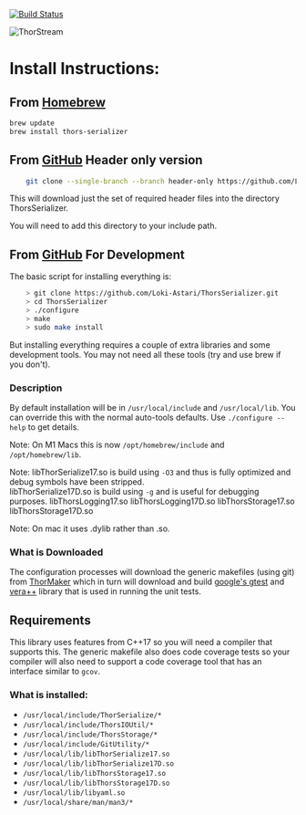 [![Build Status](https://travis-ci.org/Loki-Astari/ThorsSerializer.svg?branch=master)](https://travis-ci.org/Loki-Astari/ThorsSerializer)

![ThorStream](../img/stream.jpg)

# Install Instructions:
## From [Homebrew](https://brew.sh/)
````bash
brew update
brew install thors-serializer
````
## From [GitHub](https://github.com/Loki-Astari/ThorsSerializer) Header only version

```bash
    git clone --single-branch --branch header-only https://github.com/Loki-Astari/ThorsSerializer.git
````

This will download just the set of required header files into the directory ThorsSerializer.

You will need to add this directory to your include path.


## From [GitHub](https://github.com/Loki-Astari/ThorsSerializer) For Development

The basic script for installing everything is:

````bash
    > git clone https://github.com/Loki-Astari/ThorsSerializer.git
    > cd ThorsSerializer
    > ./configure
    > make
    > sudo make install
````

But installing everything requires a couple of extra libraries and some development tools. You may not need all these tools (try and use brew if you don't).

### Description
By default installation will be in `/usr/local/include` and `/usr/local/lib`. You can override this with the normal auto-tools defaults. Use `./configure --help` to get details.

Note: On M1 Macs this is now `/opt/homebrew/include` and `/opt/homebrew/lib`.

Note:
libThorSerialize17.so is build using `-O3` and thus is fully optimized and debug symbols have been stripped.  
libThorSerialize17D.so is build using `-g` and is useful for debugging purposes.
libThorsLogging17.so
libThorsLogging17D.so
libThorsStorage17.so
libThorsStorage17D.so

Note: On mac it uses .dylib rather than .so.


### What is Downloaded
The configuration processes will download the generic makefiles (using git) from [ThorMaker](https://github.com/Loki-Astari/ThorMaker) which in turn will download and build [google's gtest](https://github.com/google/googletest) and [vera++](https://github.com/Loki-Astari/vera-plusplus) library that is used in running the unit tests.

## Requirements
This library uses features from C++17 so you will need a compiler that supports this. The generic makefile also does code coverage tests so your compiler will also need to support a code coverage tool that has an interface similar to `gcov`.

### What is installed:
* `/usr/local/include/ThorSerialize/*`
* `/usr/local/include/ThorsIOUtil/*`
* `/usr/local/include/ThorsStorage/*`
* `/usr/local/include/GitUtility/*`
* `/usr/local/lib/libThorSerialize17.so`
* `/usr/local/lib/libThorSerialize17D.so`
* `/usr/local/lib/libThorsStorage17.so`
* `/usr/local/lib/libThorsStorage17D.so`
* `/usr/local/lib/libyaml.so`
* `/usr/local/share/man/man3/*`



